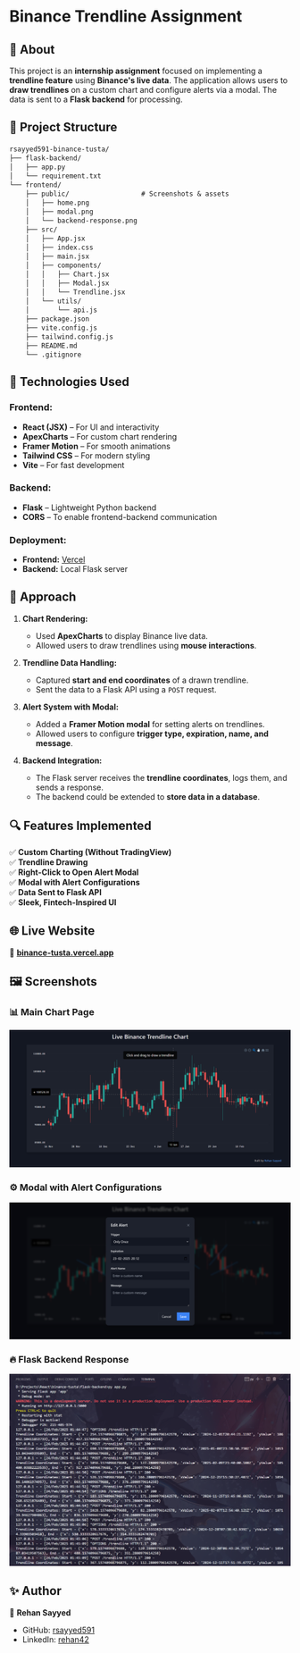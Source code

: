 # Binance Trendline Assignment  

## 📌 About  
This project is an **internship assignment** focused on implementing a **trendline feature** using **Binance's live data**. The application allows users to **draw trendlines** on a custom chart and configure alerts via a modal. The data is sent to a **Flask backend** for processing.  

## 📁 Project Structure  
```
rsayyed591-binance-tusta/
├── flask-backend/
│   ├── app.py
│   └── requirement.txt
└── frontend/
    ├── public/                  # Screenshots & assets
    │   ├── home.png
    │   ├── modal.png
    │   └── backend-response.png
    ├── src/
    │   ├── App.jsx
    │   ├── index.css
    │   ├── main.jsx
    │   ├── components/
    │   │   ├── Chart.jsx
    │   │   ├── Modal.jsx
    │   │   └── Trendline.jsx
    │   └── utils/
    │       └── api.js
    ├── package.json
    ├── vite.config.js
    ├── tailwind.config.js
    ├── README.md
    └── .gitignore
```

## 🚀 Technologies Used  
### **Frontend:**  
- **React (JSX)** – For UI and interactivity  
- **ApexCharts** – For custom chart rendering  
- **Framer Motion** – For smooth animations  
- **Tailwind CSS** – For modern styling  
- **Vite** – For fast development  

### **Backend:**  
- **Flask** – Lightweight Python backend  
- **CORS** – To enable frontend-backend communication  

### **Deployment:**  
- **Frontend:** [Vercel](https://binance-tusta.vercel.app/)  
- **Backend:** Local Flask server  

## 📌 Approach  
1. **Chart Rendering:**  
   - Used **ApexCharts** to display Binance live data.  
   - Allowed users to draw trendlines using **mouse interactions**.  

2. **Trendline Data Handling:**  
   - Captured **start and end coordinates** of a drawn trendline.  
   - Sent the data to a Flask API using a `POST` request.  

3. **Alert System with Modal:**  
   - Added a **Framer Motion modal** for setting alerts on trendlines.  
   - Allowed users to configure **trigger type, expiration, name, and message**.  

4. **Backend Integration:**  
   - The Flask server receives the **trendline coordinates**, logs them, and sends a response.  
   - The backend could be extended to **store data in a database**.  

## 🔍 Features Implemented  
✅ **Custom Charting (Without TradingView)**  
✅ **Trendline Drawing**  
✅ **Right-Click to Open Alert Modal**  
✅ **Modal with Alert Configurations**  
✅ **Data Sent to Flask API**  
✅ **Sleek, Fintech-Inspired UI**  

## 🌐 Live Website  
🔗 **[binance-tusta.vercel.app](https://binance-tusta.vercel.app/)**  

## 🖼️ Screenshots  
### 📊 Main Chart Page  
![Home](./frontend/public/home.png)  

### ⚙️ Modal with Alert Configurations  
![Modal](./frontend/public/modal.png)  

### 🔥 Flask Backend Response  
![Backend Response](./frontend/public/backend-response.png)  

## ✨ Author  
👤 **Rehan Sayyed**  
- GitHub: [rsayyed591](https://github.com/rsayyed591)
- LinkedIn: [rehan42](https://www.linkedin.com/in/rehan42/)
